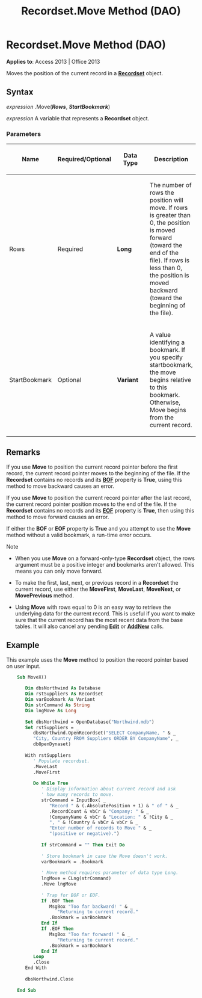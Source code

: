 ﻿---
title: Recordset.Move Method (DAO)
TOCTitle: Move Method
ms:assetid: 21ca5ab5-ff71-1ae8-21b3-8991d5f795cf
ms:mtpsurl: https://msdn.microsoft.com/library/Ff191697(v=office.15)
ms:contentKeyID: 48543689
ms.date: 09/18/2015
mtps_version: v=office.15
f1_keywords:
- dao360.chm1052941
f1_categories:
- Office.Version=v15
---

# Recordset.Move Method (DAO)


**Applies to**: Access 2013 | Office 2013

Moves the position of the current record in a **[Recordset](recordset-object-dao.md)** object.

## Syntax

*expression* .Move(***Rows***, ***StartBookmark***)

*expression* A variable that represents a **Recordset** object.

### Parameters

<table>
<colgroup>
<col style="width: 25%" />
<col style="width: 25%" />
<col style="width: 25%" />
<col style="width: 25%" />
</colgroup>
<thead>
<tr class="header">
<th><p>Name</p></th>
<th><p>Required/Optional</p></th>
<th><p>Data Type</p></th>
<th><p>Description</p></th>
</tr>
</thead>
<tbody>
<tr class="odd">
<td><p>Rows</p></td>
<td><p>Required</p></td>
<td><p><strong>Long</strong></p></td>
<td><p>The number of rows the position will move. If rows is greater than 0, the position is moved forward (toward the end of the file). If rows is less than 0, the position is moved backward (toward the beginning of the file).</p></td>
</tr>
<tr class="even">
<td><p>StartBookmark</p></td>
<td><p>Optional</p></td>
<td><p><strong>Variant</strong></p></td>
<td><p>A value identifying a bookmark. If you specify startbookmark, the move begins relative to this bookmark. Otherwise, Move begins from the current record.</p></td>
</tr>
</tbody>
</table>


## Remarks

If you use **Move** to position the current record pointer before the first record, the current record pointer moves to the beginning of the file. If the **Recordset** contains no records and its **[BOF](recordset-bof-property-dao.md)** property is **True**, using this method to move backward causes an error.

If you use **Move** to position the current record pointer after the last record, the current record pointer position moves to the end of the file. If the **Recordset** contains no records and its **[EOF](recordset-eof-property-dao.md)** property is **True**, then using this method to move forward causes an error.

If either the **BOF** or **EOF** property is **True** and you attempt to use the **Move** method without a valid bookmark, a run-time error occurs.


> [!NOTE]
> <UL>
> <LI>
> <P>When you use <STRONG>Move</STRONG> on a forward-only-type <STRONG>Recordset</STRONG> object, the rows argument must be a positive integer and bookmarks aren't allowed. This means you can only move forward.</P>
> <LI>
> <P>To make the first, last, next, or previous record in a <STRONG>Recordset</STRONG> the current record, use either the <STRONG>MoveFirst</STRONG>, <STRONG>MoveLast</STRONG>, <STRONG>MoveNext</STRONG>, or <STRONG>MovePrevious</STRONG> method.</P>
> <LI>
> <P>Using <STRONG>Move</STRONG> with rows equal to 0 is an easy way to retrieve the underlying data for the current record. This is useful if you want to make sure that the current record has the most recent data from the base tables. It will also cancel any pending <STRONG><A href="recordset2-edit-method-dao.md">Edit</A></STRONG> or <STRONG><A href="recordset-addnew-method-dao.md">AddNew</A></STRONG> calls.</P></LI></UL>



## Example

This example uses the **Move** method to position the record pointer based on user input.

```vb
    Sub MoveX() 
     
       Dim dbsNorthwind As Database 
       Dim rstSuppliers As Recordset 
       Dim varBookmark As Variant 
       Dim strCommand As String 
       Dim lngMove As Long 
     
       Set dbsNorthwind = OpenDatabase("Northwind.mdb") 
       Set rstSuppliers = _ 
          dbsNorthwind.OpenRecordset("SELECT CompanyName, " & _ 
          "City, Country FROM Suppliers ORDER BY CompanyName", _ 
          dbOpenDynaset) 
     
       With rstSuppliers 
          ' Populate recordset. 
          .MoveLast 
          .MoveFirst 
     
          Do While True 
             ' Display information about current record and ask  
             ' how many records to move. 
             strCommand = InputBox( _ 
                "Record " & (.AbsolutePosition + 1) & " of " & _ 
                .RecordCount & vbCr & "Company: " & _ 
                !CompanyName & vbCr & "Location: " & !City & _ 
                ", " & !Country & vbCr & vbCr & _ 
                "Enter number of records to Move " & _ 
                "(positive or negative).") 
     
             If strCommand = "" Then Exit Do 
     
             ' Store bookmark in case the Move doesn't work. 
             varBookmark = .Bookmark 
     
             ' Move method requires parameter of data type Long. 
             lngMove = CLng(strCommand) 
             .Move lngMove 
     
             ' Trap for BOF or EOF. 
             If .BOF Then 
                MsgBox "Too far backward! " & _ 
                   "Returning to current record." 
                .Bookmark = varBookmark 
             End If 
             If .EOF Then 
                MsgBox "Too far forward! " & _ 
                   "Returning to current record." 
                .Bookmark = varBookmark 
             End If 
          Loop 
          .Close 
       End With 
     
       dbsNorthwind.Close 
     
    End Sub
```
